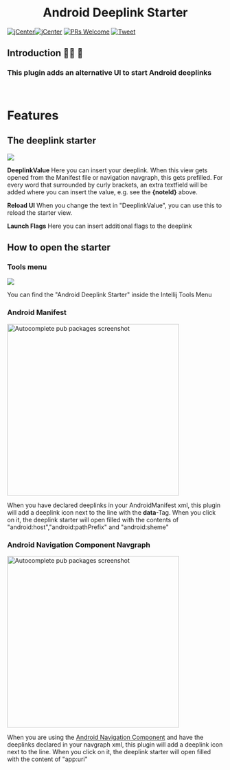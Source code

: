  <h1 align="center">Android Deeplink Starter</h1>

[![jCenter](https://img.shields.io/badge/Kotlin-1.3.61-green.svg
)](https://github.com/Foso/MpApt/blob/master/LICENSE)[![jCenter](https://img.shields.io/badge/Apache-2.0-green.svg)](https://github.com/Foso/MpApt/blob/master/LICENSE)
[![PRs Welcome](https://img.shields.io/badge/PRs-welcome-brightgreen.svg?style=flat-square)](http://makeapullrequest.com)
<a href="https://twitter.com/intent/tweet?text=Hey, check out Android_Deeplink_Starter https://github.com/Foso/Android_Deeplink_Starter via @jklingenberg_ #Kotlin 
"><img src="https://img.shields.io/twitter/url/https/github.com/angular-medellin/meetup.svg?style=social" alt="Tweet"></a>



## Introduction 🙋‍♂️ 🙋‍
 
 
 
 <h3>This plugin adds an alternative UI to start Android deeplinks</h3>
    <br>
    <h1>Features</h1>
    <h2>The deeplink starter</h2>
    <p>
        <img src="https://raw.githubusercontent.com/Foso/Android_Deeplink_Starter/master/docs/deeplinkStarter.png"/>
    <p>
    <p><strong>DeeplinkValue</strong>
   Here you can insert your deeplink. When this view gets opened from the Manifest file or navigation navgraph, this gets prefilled.
    For every word that surrounded by curly brackets, an extra textfield will be added where you can insert the value, e.g. see the <strong>{noteId}</strong> above.
</p>
    <p><strong>Reload UI</strong>
        When you change the text in "DeeplinkValue", you can use this to reload the starter view.
    </p>
    <p><strong>Launch Flags</strong>
        Here you can insert additional flags to the deeplink
    </p>
    <h2>How to open the starter</h2>
    <h3>Tools menu</h3>
    <p>
        <img src="https://raw.githubusercontent.com/Foso/Android_Deeplink_Starter/master/docs/toolsmenu.png"/>
    <p>
    <p> You can find the "Android Deeplink Starter" inside the Intellij Tools Menu</p>
    <h3>Android Manifest</h3>
    <p>
        <img src="https://raw.githubusercontent.com/Foso/Android_Deeplink_Starter/master/docs/manifestdeeplink.png" width="400" alt="Autocomplete pub packages screenshot"/>
    <p>
    <p>When you have declared deeplinks  in your AndroidManifest xml, this plugin will add a deeplink icon next to the line with the <strong>data</strong>-Tag.
        When you click on it, the deeplink starter will open filled with the contents of "android:host","android:pathPrefix" and "android:sheme"</p>
    <h3>Android Navigation Component Navgraph </h3>
    <p>
        <img src="https://raw.githubusercontent.com/Foso/Android_Deeplink_Starter/master/docs/navigationdeeplink.png" width="400" alt="Autocomplete pub packages screenshot"/>
    <p>
    <p>When you are using the <a href="https://developer.android.com/guide/navigation/navigation-getting-started">Android Navigation Component</a> and have the deeplinks declared in your navgraph xml, this plugin will add a deeplink icon next to the line.
        When you click on it, the deeplink starter will open filled with the content of "app:uri"</p>
